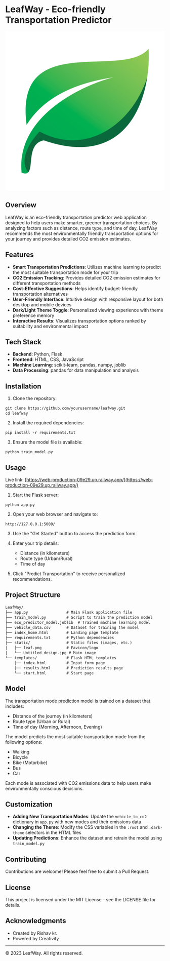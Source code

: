 # LeafWay - Eco-friendly Transportation Predictor

![LeafWay Logo](/static/leaf.png)

## Overview

LeafWay is an eco-friendly transportation predictor web application designed to help users make smarter, greener transportation choices. By analyzing factors such as distance, route type, and time of day, LeafWay recommends the most environmentally friendly transportation options for your journey and provides detailed CO2 emission estimates.

## Features

- **Smart Transportation Predictions**: Utilizes machine learning to predict the most suitable transportation mode for your trip
- **CO2 Emission Tracking**: Provides detailed CO2 emission estimates for different transportation methods
- **Cost-Effective Suggestions**: Helps identify budget-friendly transportation alternatives
- **User-Friendly Interface**: Intuitive design with responsive layout for both desktop and mobile devices
- **Dark/Light Theme Toggle**: Personalized viewing experience with theme preference memory
- **Interactive Results**: Visualizes transportation options ranked by suitability and environmental impact

## Tech Stack

- **Backend**: Python, Flask
- **Frontend**: HTML, CSS, JavaScript
- **Machine Learning**: scikit-learn, pandas, numpy, joblib
- **Data Processing**: pandas for data manipulation and analysis

## Installation

1. Clone the repository:
```
git clone https://github.com/yourusername/leafway.git
cd leafway
```

2. Install the required dependencies:
```
pip install -r requirements.txt
```

3. Ensure the model file is available:
```
python train_model.py
```

## Usage

Live link: [https://web-production-09e29.up.railway.app/](https://web-production-09e29.up.railway.app/)

1. Start the Flask server:
```
python app.py
```

2. Open your web browser and navigate to:
```
http://127.0.0.1:5000/
```

3. Use the "Get Started" button to access the prediction form.

4. Enter your trip details:
   - Distance (in kilometers)
   - Route type (Urban/Rural)
   - Time of day

5. Click "Predict Transportation" to receive personalized recommendations.

## Project Structure

```
LeafWay/
├── app.py                 # Main Flask application file
├── train_model.py         # Script to train the prediction model
├── eco_predictor_model.joblib  # Trained machine learning model
├── vehicle_data.csv       # Dataset for training the model
├── index_home.html        # Landing page template
├── requirements.txt       # Python dependencies
├── static/                # Static files (images, etc.)
│   ├── leaf.png           # Favicon/logo
│   └── Untitled_design.jpg # Main image
└── templates/             # Flask HTML templates
    ├── index.html         # Input form page
    ├── results.html       # Prediction results page
    └── start.html         # Start page
```

## Model

The transportation mode prediction model is trained on a dataset that includes:
- Distance of the journey (in kilometers)
- Route type (Urban or Rural)
- Time of day (Morning, Afternoon, Evening)

The model predicts the most suitable transportation mode from the following options:
- Walking
- Bicycle
- Bike (Motorbike)
- Bus
- Car

Each mode is associated with CO2 emissions data to help users make environmentally conscious decisions.

## Customization

- **Adding New Transportation Modes**: Update the `vehicle_to_co2` dictionary in `app.py` with new modes and their emissions data
- **Changing the Theme**: Modify the CSS variables in the `:root` and `.dark-theme` selectors in the HTML files
- **Updating Predictions**: Enhance the dataset and retrain the model using `train_model.py`

## Contributing

Contributions are welcome! Please feel free to submit a Pull Request.

## License

This project is licensed under the MIT License - see the LICENSE file for details.

## Acknowledgments

- Created by Rishav kr.
- Powered by Creativity

---

© 2023 LeafWay. All rights reserved.
